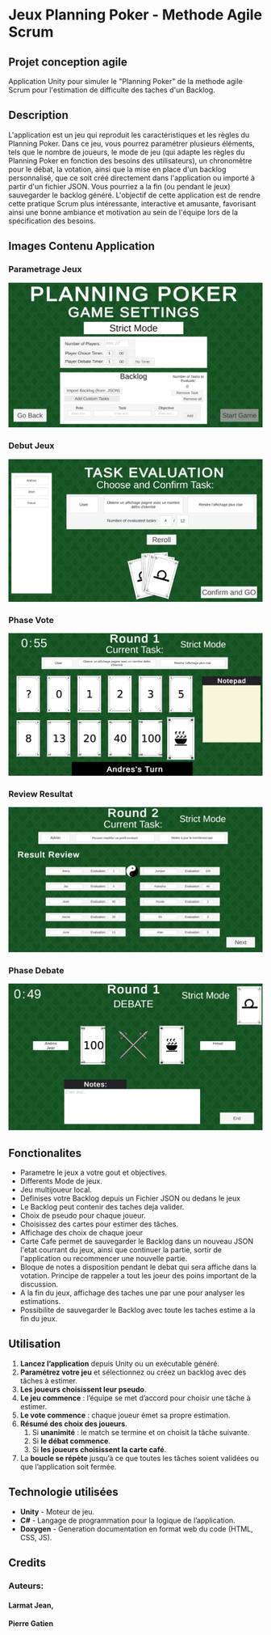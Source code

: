 # Jeux Planning Poker - Methode Agile Scrum
## Projet conception agile
Application Unity pour simuler le "Planning Poker" de la methode agile Scrum pour l'estimation de difficulte des taches d'un Backlog.

## Description
L'application est un jeu qui reproduit les caractéristiques et les règles du Planning Poker. Dans ce jeu, vous pourrez paramétrer plusieurs éléments, tels que le nombre de joueurs, le mode de jeu (qui adapte les règles du Planning Poker en fonction des besoins des utilisateurs), un chronomètre pour le débat, la votation, ainsi que la mise en place d'un backlog personnalisé, que ce soit créé directement dans l'application ou importé à partir d'un fichier JSON. Vous pourriez a la fin (ou pendant le jeux) sauvegarder le backlog généré.
L'objectif de cette application est de rendre cette pratique Scrum plus intéressante, interactive et amusante, favorisant ainsi une bonne ambiance et motivation au sein de l'équipe lors de la spécification des besoins.

## Images Contenu Application
### Parametrage Jeux
![Parametrage](Images/Exemple1.jpg)
### Debut Jeux
![Debut_Jeux](Images/Exemple2.jpg)
### Phase Vote
![Vote](Images/Exemple3.jpg)
### Review Resultat
![Resultat](Images/Exemple5.jpg)
### Phase Debate
![Debate](Images/Exemple4.jpg)

## Fonctionalites
- Parametre le jeux a votre gout et objectives.
- Differents Mode de jeux.
- Jeu multijoueur local.
- Definises votre Backlog depuis un Fichier JSON ou dedans le jeux
- Le Backlog peut contenir des taches deja valider.
- Choix de pseudo pour chaque joueur.
- Choisissez des cartes pour estimer des tâches.
- Affichage des choix de chaque joeur
- Carte Cafe permet de sauvegarder le Backlog dans  un nouveau JSON l'etat courrant du jeux, ainsi que continuer la partie, sortir de l'application ou recommencer une nouvelle partie.
- Bloque de notes a disposition pendant le debat qui sera affiche dans la votation. Principe de rappeler a tout les joeur des poins important de la discussion.
- A la fin du jeux, affichage des taches une par une pour analyser les estimations.
- Possibilite de sauvegarder le Backlog avec toute les taches estime a la fin du jeux.


## Utilisation
1. **Lancez l’application** depuis Unity ou un exécutable généré.
2. **Paramétrez votre jeu** et sélectionnez ou créez un backlog avec des tâches à estimer.
3. **Les joueurs choisissent leur pseudo**.
4. **Le jeu commence** : l’équipe se met d’accord pour choisir une tâche à estimer.
5. **Le vote commence** : chaque joueur émet sa propre estimation.
6. **Résumé des choix des joueurs**.
   1. Si **unanimité** : le match se termine et on choisit la tâche suivante.
   2. Si **le débat commence**.
   3. Si **les joueurs choisissent la carte café**.
7. La **boucle se répète** jusqu’à ce que toutes les tâches soient validées ou que l’application soit fermée.

## Technologie utilisées
- **Unity** - Moteur de jeu.
- **C#** - Langage de programmation pour la logique de l’application.
- **Doxygen** - Generation documentation en format web du code (HTML, CSS, JS).

## Credits
### Auteurs:
#### Larmat Jean,
####  Pierre Gatien
